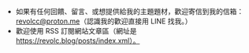- 如果有任何回饋、留言、或想提供給我的主題題材，歡迎寄信到我的信箱：
  revolcc@proton.me（認識我的歡迎直接用 LINE 找我。）
- 歡迎使用 RSS 訂閱網站文章區（網址是 https://revolc.blog/posts/index.xml）。
